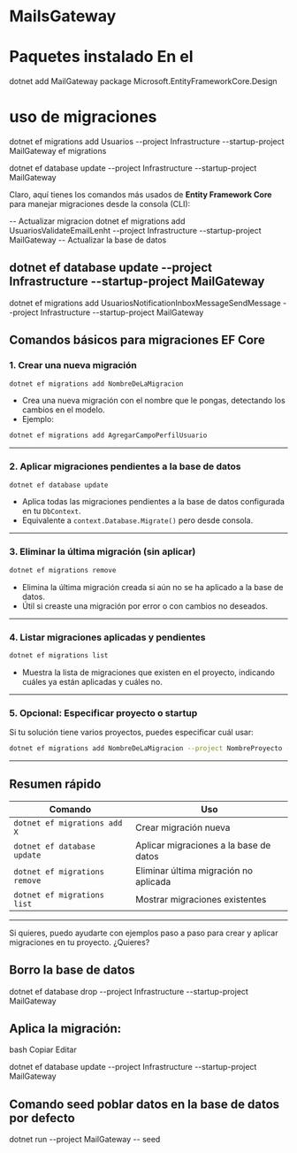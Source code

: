 # MailsGateway
# Paquetes instalado En el 
dotnet add MailGateway package Microsoft.EntityFrameworkCore.Design

# uso de migraciones 
 dotnet ef migrations add Usuarios --project Infrastructure --startup-project MailGateway
 ef migrations 
 
 dotnet ef database update --project Infrastructure --startup-project MailGateway


 Claro, aquí tienes los comandos más usados de **Entity Framework Core** para manejar migraciones desde la consola (CLI):

-- Actualizar migracion
dotnet ef migrations add UsuariosValidateEmailLenht   --project Infrastructure  --startup-project MailGateway
-- Actualizar la base de datos 

 dotnet ef database update --project Infrastructure --startup-project MailGateway
---
dotnet ef migrations add UsuariosNotificationInboxMessageSendMessage   --project Infrastructure  --startup-project MailGateway
## Comandos básicos para migraciones EF Core

### 1. Crear una nueva migración

```bash
dotnet ef migrations add NombreDeLaMigracion
```

* Crea una nueva migración con el nombre que le pongas, detectando los cambios en el modelo.
* Ejemplo:

```bash
dotnet ef migrations add AgregarCampoPerfilUsuario
```

---

### 2. Aplicar migraciones pendientes a la base de datos

```bash
dotnet ef database update
```

* Aplica todas las migraciones pendientes a la base de datos configurada en tu `DbContext`.
* Equivalente a `context.Database.Migrate()` pero desde consola.

---

### 3. Eliminar la última migración (sin aplicar)

```bash
dotnet ef migrations remove
```

* Elimina la última migración creada si aún no se ha aplicado a la base de datos.
* Útil si creaste una migración por error o con cambios no deseados.

---

### 4. Listar migraciones aplicadas y pendientes

```bash
dotnet ef migrations list
```

* Muestra la lista de migraciones que existen en el proyecto, indicando cuáles ya están aplicadas y cuáles no.

---

### 5. Opcional: Especificar proyecto o startup

Si tu solución tiene varios proyectos, puedes especificar cuál usar:

```bash
dotnet ef migrations add NombreDeLaMigracion --project NombreProyecto --startup-project NombreProyectoInicio
```

---

## Resumen rápido

| Comando                       | Uso                                    |
| ----------------------------- | -------------------------------------- |
| `dotnet ef migrations add X`  | Crear migración nueva                  |
| `dotnet ef database update`   | Aplicar migraciones a la base de datos |
| `dotnet ef migrations remove` | Eliminar última migración no aplicada  |
| `dotnet ef migrations list`   | Mostrar migraciones existentes         |

---

Si quieres, puedo ayudarte con ejemplos paso a paso para crear y aplicar migraciones en tu proyecto. ¿Quieres?

## Borro la base de datos
dotnet ef database drop --project Infrastructure --startup-project MailGateway

 
 ## Aplica la migración:

bash
Copiar
Editar

dotnet ef database update --project Infrastructure --startup-project MailGateway

## Comando seed poblar datos en la base de datos por defecto
dotnet run --project MailGateway -- seed


